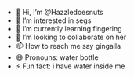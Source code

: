 - 👋 Hi, I’m @Hazzledoesnuts
- 👀 I’m interested in segs
- 🌱 I’m currently learning fingering
- 💞️ I’m looking to collaborate on her
- 📫 How to reach me say gingalla
- 😄 Pronouns: water bottle
- ⚡ Fun fact: i have water inside me

<!---
Hazzledoesnuts/Hazzledoesnuts is a ✨ special ✨ repository because its `README.md` (this file) appears on your GitHub profile.
You can click the Preview link to take a look at your changes.
--->
